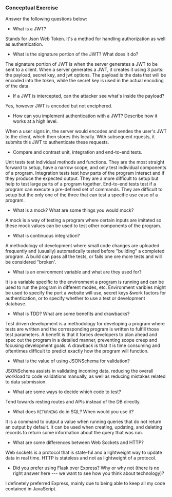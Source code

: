 ### Conceptual Exercise

Answer the following questions below:

- What is a JWT?

Stands for Json Web Token. It's a method for handling authorization as well as authentication.

- What is the signature portion of the JWT? What does it do?

The signature portion of JWT is when the server generates a JWT to be sent to a client. When a server generates a JWT, it creates it using 3 parts: the payload, secret key, and jwt options. The payload is the data that will be encoded into the token, while the secret key is used in the actual encoding of the data.

- If a JWT is intercepted, can the attacker see what's inside the payload?

Yes, however JWT is encoded but not enciphered.

- How can you implement authentication with a JWT? Describe how it works at a high level.

When a user signs in, the server would encodes and sendes the user's JWT to the client, which then stores this locally. With subsequent rquests, it submits this JWT to authenticate these requests.

- Compare and contrast unit, integration and end-to-end tests.

Unit tests test individual methods and functions. They are the most straight forward to setup, have a narrow scope, and only test individual components of a program. Integration tests test how parts of the program interact and if they produce the expected output. They are a more difficult to setup but help to test large parts of a program together. End-to-end tests test if a program can execute a pre-defined set of commands. They are difficult to setup but the only one of the three that can test a specific use case of a program.

- What is a mock? What are some things you would mock?

A mock is a way of testing a program where certain inputs are imitated so these mock values can be used to test other components of the program.

- What is continuous integration?

A methodology of development where small code changes are uploaded frequently and (usually) automatically tested before "building" a completed program. A build can pass all the tests, or fails one ore more tests and will be considered "broken'.

- What is an environment variable and what are they used for?

It is a variable specific to the environment a program is running and can be used to run the program in different modes, etc. Environment varibles might be used to specify the port a website will use, secret keys &work factors for authentication, or to specify whether to use a test or development database.

- What is TDD? What are some benefits and drawbacks?

Test driven development is a methodology for developing a program where tests are written and the corresponding program is written to fulfill those test parameters. A benefit is that it forces developers to plan ahead and spec out the program in a detailed manner, preventing scope creep and focusing development goals. A drawback is that it is time consuming and oftentimes difficult to predict exactly how the program will function.

- What is the value of using JSONSchema for validation?

JSONSchema assists in validating incoming data, reducing the overall workload to code validations manually, as well as reducing mistakes related to data submission.

- What are some ways to decide which code to test?

Tend towards resting routes and APIs instead of the DB directly.

- What does `RETURNING` do in SQL? When would you use it?

It is a command to output a value when running queries that do not return an output by default. It can be used when creating, updating, and deleting records to return some information about the query that was run.

- What are some differences between Web Sockets and HTTP?

Web sockets is a protocol that is state-ful and a lightweight way to update data in real time. HTTP is stateless and not as lightweight of a protocol.

- Did you prefer using Flask over Express? Why or why not (there is no right
  answer here --- we want to see how you think about technology)?

I definetely preferred Express, mainly due to being able to keep all my code contained in JavaScript.
